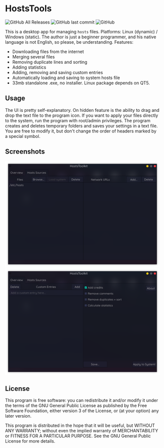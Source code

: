 # HostsTools
![GitHub All Releases](https://img.shields.io/github/downloads/nek-12/HostsTools/total?label=Total%20Downloads) ![GitHub last commit](https://img.shields.io/github/last-commit/Nek-12/HostsTools) ![GitHub](https://img.shields.io/github/license/Nek-12/HostsTools)

This is a desktop app for managing `hosts` files.
Platforms: Linux (dynamic) / Windows (static).
The author is just a beginner programmer, and his native language is not English, so please, be understanding.
Features:
* Downloading files from the internet
* Merging several files
* Removing duplicate lines and sorting
* Adding statistics
* Adding, removing and saving custom entries
* Automatically loading and saving to system hosts file
* 33mb standalone .exe, no installer. Linux package depends on QT5.
## Usage
The UI is pretty self-explanatory.
On hidden feature is the ability to drag and drop the text file to the program icon.
If you want to apply your files directly to the system, run the program with root/admin privileges.
The program creates and deletes temporary folders and saves your settings in a text file. You are free to modify it, but don't change the order of headers marked by a special symbol.
## Screenshots
![Screenshot 1](/res/screenshot_2.png)
![Screenshot 1](/res/screenshot_1.png)
## License
This program is free software: you can redistribute it and/or modify
it under the terms of the GNU General Public License as published by
the Free Software Foundation, either version 3 of the License, or
(at your option) any later version.

This program is distributed in the hope that it will be useful,
but WITHOUT ANY WARRANTY; without even the implied warranty of
MERCHANTABILITY or FITNESS FOR A PARTICULAR PURPOSE.  See the
GNU General Public License for more details.
